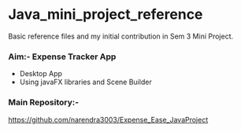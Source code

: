 # Java_mini_project_reference
Basic reference files and my initial contribution in Sem 3 Mini Project.

### Aim:- Expense Tracker App
- Desktop App
- Using javaFX libraries and Scene Builder



### Main Repository:-
https://github.com/narendra3003/Expense_Ease_JavaProject
